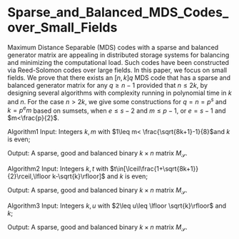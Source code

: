 # Sparse_and_Balanced_MDS_Codes_over_Small_Fields

Maximum Distance Separable (MDS) codes with a sparse and balanced generator matrix are appealing  in distributed storage systems for balancing and minimizing the computational load. Such codes have been constructed via Reed-Solomon codes over large fields. In this paper, we focus on small fields. We prove that there exists an $[n,k]q$ MDS code that has a sparse and balanced generator matrix for any $q\geq n-1$ provided that $n\leq 2k$,
 by designing several algorithms with complexity running in polynomial time in $k$ and $n$.  For the case $n>2k$, we give some constructions for $q=n=p^s$ and $k=p^em$ based on sumsets, when $e\leq s-2$ and $m\leq p-1$, or $e=s-1$ and $m<\frac{p}{2}$.

Algorithm1
Input: Integers $k,m$ with $1\leq m< \frac{\sqrt{8k+1}-1}{8}$and $k$ is even;

Output: A sparse, good and balanced binary $k \times n$ matrix $M_{\mathcal{S}}$.

Algorithm2
Input: Integers $k,t$ with $t\in[\lceil\frac{1+\sqrt{8k+1}}{2}\rceil,\lfloor k-\sqrt{k}\rfloor]$ and $k$ is even;

Output: A sparse, good and balanced binary $k \times n$ matrix $M_{\mathcal{S}}$.

Algorithm3
Input: Integers $k,u$ with $2\leq u\leq \lfloor \sqrt{k}\rfloor$ and $k$;

Output: A sparse, good and balanced binary $k \times n$ matrix $M_{\mathcal{S}}$.